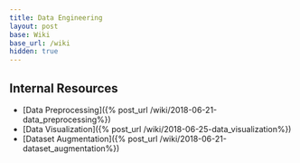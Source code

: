 ```yaml
---
title: Data Engineering
layout: post
base: Wiki
base_url: /wiki
hidden: true
---
```


Internal Resources
------------------

-  [Data Preprocessing]({% post_url /wiki/2018-06-21-data_preprocessing%})
-  [Data Visualization]({% post_url /wiki/2018-06-25-data_visualization%})
-  [Dataset Augmentation]({% post_url /wiki/2018-06-21-dataset_augmentation%})

